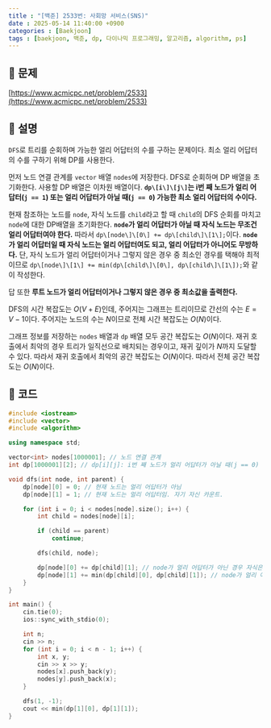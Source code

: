 ```yaml
---
title : "[백준] 2533번: 사회망 서비스(SNS)"
date : 2025-05-14 11:40:00 +0900
categories : [Baekjoon]
tags : [baekjoon, 백준, dp, 다이나믹 프로그래밍, 알고리즘, algorithm, ps]
---
```


## 📌 문제

[https://www.acmicpc.net/problem/2533](https://www.acmicpc.net/problem/2533)

## 📌 설명

`DFS`로 트리를 순회하며 가능한 얼리 어답터의 수를 구하는 문제이다. 최소 얼리 어답터의 수를 구하기 위해 DP를 사용한다.

먼저 노드 연결 관계를 `vector` 배열 `nodes`에 저장한다. DFS로 순회하며 DP 배열을 초기화한다. 사용할 DP 배열은 이차원 배열이다. **`dp\[i\]\[j\]`는 i번 째 노드가 얼리 어답터(`j == 1`) 또는 얼리 어답터가 아닐 때(`j == 0`) 가능한 최소 얼리 어답터의 수이다.**

현재 참조하는 노드를 `node`, 자식 노드를 `child`라고 할 때 `child`의 DFS 순회를 마치고 `node`에 대한 DP배열을 초기화한다. **`node`가 얼리 어답터가 아닐 때 자식 노드는 무조건 얼리 어답터여야 한다.** 따라서 `dp\[node\]\[0\] += dp\[child\]\[1\];`이다. **`node`가 얼리 어답터일 때 자식 노드는 얼리 어답터여도 되고, 얼리 어답터가 아니어도 무방하다.** 단, 자식 노드가 얼리 어답터이거나 그렇지 않은 경우 중 최소인 경우를 택해야 최적이므로 `dp\[node\]\[1\] += min(dp\[child\]\[0\], dp\[child\]\[1\]);`와 같이 작성한다.

답 또한 **루트 노드가 얼리 어답터이거나 그렇지 않은 경우 중 최소값을 출력한다.**

DFS의 시간 복잡도는 $O(V+E)$인데, 주어지는 그래프는 트리이므로 간선의 수는 $E = V - 1$이다. 주어지는 노드의 수는 $N$이므로  전체 시간 복잡도는 $O(N)$이다.

그래프 정보를 저장하는 `nodes` 배열과 `dp` 배열 모두 공간 복잡도는 $O(N)$이다. 재귀 호출에서 최악의 경우 트리가 일직선으로 배치되는 경우이고, 재귀 깊이가 $N$까지 도달할 수 있다. 따라서 재귀 호출에서 최악의 공간 복잡도는 $O(N)$이다. 따라서 전체 공간 복잡도는 $O(N)$이다.

## 📌 코드

```cpp
#include <iostream>
#include <vector>
#include <algorithm>

using namespace std;

vector<int> nodes[1000001]; // 노드 연결 관계
int dp[1000001][2]; // dp[i][j]: i번 째 노드가 얼리 어답터가 아닐 때(j == 0) 또는 얼리 어답터일 때(j == 1) 최소 얼리 어답터

void dfs(int node, int parent) {
	dp[node][0] = 0; // 현재 노드는 얼리 어답터가 아님
	dp[node][1] = 1; // 현재 노드는 얼리 어답터임. 자기 자신 카운트.

	for (int i = 0; i < nodes[node].size(); i++) {
		int child = nodes[node][i];

		if (child == parent)
			continue;

		dfs(child, node);

		dp[node][0] += dp[child][1]; // node가 얼리 어답터가 아닌 경우 자식은 무조건 얼리 어답터여야 함.
		dp[node][1] += min(dp[child][0], dp[child][1]); // node가 얼리 어답터인 경우 자식은 얼리 어답터일 수도 있고 아닐 수도 있음. 두 경우 중 더 최적인 경우를 선택함.
	}
}

int main() {
	cin.tie(0);
	ios::sync_with_stdio(0);

	int n;
	cin >> n;
	for (int i = 0; i < n - 1; i++) {
		int x, y;
		cin >> x >> y;
		nodes[x].push_back(y);
		nodes[y].push_back(x);
	}

	dfs(1, -1);
	cout << min(dp[1][0], dp[1][1]);
}
```